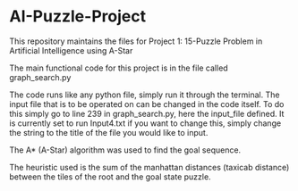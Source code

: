# AI-Puzzle-Project
This repository maintains the files for Project 1: 15-Puzzle Problem in Artificial Intelligence using A-Star

The main functional code for this project is in the file called graph_search.py

The code runs like any python file, simply run it through the terminal. The input file that is to be operated on can be changed in the code itself. To do this simply go to line 239 in graph_search.py, here the input_file defined. It is currently set to run Input4.txt if you want to change this, simply change the string to the title of the file you would like to input. 

The A* (A-Star) algorithm was used to find the goal sequence.

The heuristic used is the sum of the manhattan distances (taxicab distance) between the tiles of the root and the goal state puzzle. 

